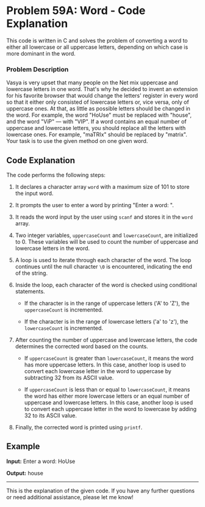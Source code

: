 # Problem 59A: Word - Code Explanation

This code is written in C and solves the problem of converting a word to either all lowercase or all uppercase letters, depending on which case is more dominant in the word.

### Problem Description
Vasya is very upset that many people on the Net mix uppercase and lowercase letters in one word. That's why he decided to invent an extension for his favorite browser that would change the letters' register in every word so that it either only consisted of lowercase letters or, vice versa, only of uppercase ones. At that, as little as possible letters should be changed in the word. For example, the word "HoUse" must be replaced with "house", and the word "ViP" — with "VIP". If a word contains an equal number of uppercase and lowercase letters, you should replace all the letters with lowercase ones. For example, "maTRIx" should be replaced by "matrix". Your task is to use the given method on one given word.

## Code Explanation

The code performs the following steps:

1. It declares a character array `word` with a maximum size of 101 to store the input word.

2. It prompts the user to enter a word by printing "Enter a word: ".

3. It reads the word input by the user using `scanf` and stores it in the `word` array.

4. Two integer variables, `uppercaseCount` and `lowercaseCount`, are initialized to 0. These variables will be used to count the number of uppercase and lowercase letters in the word.

5. A loop is used to iterate through each character of the word. The loop continues until the null character `\0` is encountered, indicating the end of the string.

6. Inside the loop, each character of the word is checked using conditional statements.

   - If the character is in the range of uppercase letters ('A' to 'Z'), the `uppercaseCount` is incremented.

   - If the character is in the range of lowercase letters ('a' to 'z'), the `lowercaseCount` is incremented.

7. After counting the number of uppercase and lowercase letters, the code determines the corrected word based on the counts.

   - If `uppercaseCount` is greater than `lowercaseCount`, it means the word has more uppercase letters. In this case, another loop is used to convert each lowercase letter in the word to uppercase by subtracting 32 from its ASCII value.

   - If `uppercaseCount` is less than or equal to `lowercaseCount`, it means the word has either more lowercase letters or an equal number of uppercase and lowercase letters. In this case, another loop is used to convert each uppercase letter in the word to lowercase by adding 32 to its ASCII value.

8. Finally, the corrected word is printed using `printf`.

## Example

**Input:**
Enter a word: HoUse

**Output:**
house

---

This is the explanation of the given code. If you have any further questions or need additional assistance, please let me know!
